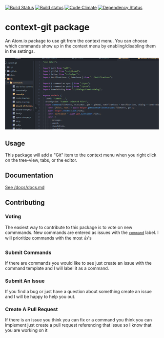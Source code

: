 <!-- [![Throughput Graph](https://graphs.waffle.io/UziTech/context-git/throughput.svg)](https://waffle.io/UziTech/context-git/metrics) -->
[![Build Status](https://travis-ci.org/UziTech/context-git.svg?branch=master)](https://travis-ci.org/UziTech/context-git)
[![Build status](https://ci.appveyor.com/api/projects/status/649me6gpm37u4tja?svg=true)](https://ci.appveyor.com/project/UziTech/context-git)
[![Code Climate](https://codeclimate.com/github/UziTech/context-git/badges/gpa.svg)](https://codeclimate.com/github/UziTech/context-git)
[![Dependency Status](https://david-dm.org/UziTech/context-git.svg)](https://david-dm.org/UziTech/context-git)

# context-git package

An Atom.io package to use git from the context menu. You can choose which commands show up in the context menu by enabling/disabling them in the settings.

![screenshot](./context-git.gif)

## Usage

This package will add a "Git" item to the context menu when you right click on the tree-view, tabs, or the editor.

## Documentation

[See /docs/docs.md](https://github.com/UziTech/context-git/blob/master/docs/docs.md)

## Contributing

### Voting

The easiest way to contribute to this package is to vote on new commmands. New commands are entered as issues with the [`command`](https://github.com/UziTech/context-git/issues?q=is%3Aissue+is%3Aopen+label%3Acommand) label. I will prioritize commands with the most :+1:'s

### Submit Commands

If there are commands you would like to see just create an issue with the command template and I will label it as a command.

### Submit An Issue

If you find a bug or just have a question about something create an issue and I will be happy to help you out.

### Create A Pull Request

If there is an issue you think you can fix or a command you think you can implement just create a pull request referencing that issue so I know that you are working on it
